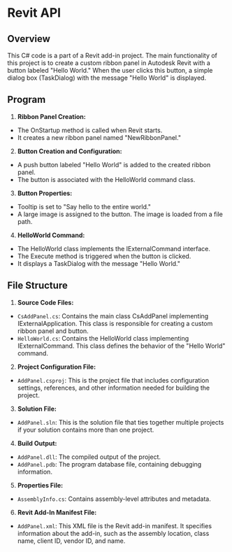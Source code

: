 # Revit API

## Overview

This C# code is a part of a Revit add-in project. The main functionality of this project is to create a custom ribbon panel in Autodesk Revit with a button labeled "Hello World." When the user clicks this button, a simple dialog box (TaskDialog) with the message "Hello World" is displayed.

## Program

1. **Ribbon Panel Creation:**
- The OnStartup method is called when Revit starts.
- It creates a new ribbon panel named "NewRibbonPanel."

2. **Button Creation and Configuration:**
- A push button labeled "Hello World" is added to the created ribbon panel.
- The button is associated with the HelloWorld command class.

3. **Button Properties:**
- Tooltip is set to "Say hello to the entire world."
- A large image is assigned to the button. The image is loaded from a file path.

4. **HelloWorld Command:**
- The HelloWorld class implements the IExternalCommand interface.
- The Execute method is triggered when the button is clicked.
- It displays a TaskDialog with the message "Hello World."

## File Structure

1. **Source Code Files:**

- `CsAddPanel.cs`: Contains the main class CsAddPanel implementing IExternalApplication. This class is responsible for creating a custom ribbon panel and button.
- `HelloWorld.cs`: Contains the HelloWorld class implementing IExternalCommand. This class defines the behavior of the "Hello World" command.

2. **Project Configuration File:**

- `AddPanel.csproj`: This is the project file that includes configuration settings, references, and other information needed for building the project.

3. **Solution File:**
- `AddPanel.sln`: This is the solution file that ties together multiple projects if your solution contains more than one project.

4. **Build Output:**
- `AddPanel.dll`: The compiled output of the project.
- `AddPanel.pdb`: The program database file, containing debugging information.

5. **Properties File:**
- `AssemblyInfo.cs`: Contains assembly-level attributes and metadata.

6. **Revit Add-In Manifest File:**
- `AddPanel.xml`: This XML file is the Revit add-in manifest. It specifies information about the add-in, such as the assembly location, class name, client ID, vendor ID, and name.



